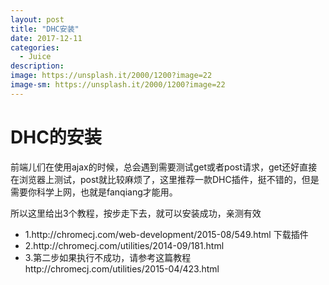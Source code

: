 ```yaml
---
layout: post
title: "DHC安装"
date: 2017-12-11
categories:
  - Juice
description: 
image: https://unsplash.it/2000/1200?image=22
image-sm: https://unsplash.it/2000/1200?image=22
---
```


<h1>DHC的安装</h1>

<p>前端儿们在使用ajax的时候，总会遇到需要测试get或者post请求，get还好直接在浏览器上测试，post就比较麻烦了，这里推荐一款DHC插件，挺不错的，但是需要你科学上网，也就是fanqiang才能用。</p>

<p>所以这里给出3个教程，按步走下去，就可以安装成功，亲测有效</p>

<ul>
  <li>1.http://chromecj.com/web-development/2015-08/549.html    下载插件</li>
  <li>2.http://chromecj.com/utilities/2014-09/181.html</li>
  <li>3.第二步如果执行不成功，请参考这篇教程 http://chromecj.com/utilities/2015-04/423.html </li>

</ul>
